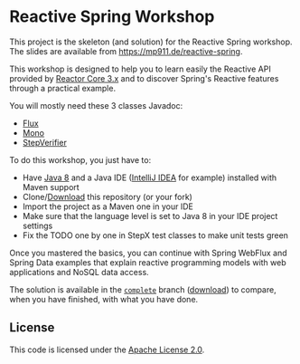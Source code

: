 # Reactive Spring Workshop

This project is the skeleton (and solution) for the Reactive Spring workshop. The slides are available from https://mp911.de/reactive-spring.

This workshop is designed to help you to learn easily the Reactive API provided by [Reactor Core 3.x](https://github.com/reactor/reactor-core/) and to discover Spring's Reactive features through a practical example.

You will mostly need these 3 classes Javadoc:

 - [Flux](http://projectreactor.io/docs/core/release/api/reactor/core/publisher/Flux.html)
 - [Mono](http://projectreactor.io/docs/core/release/api/reactor/core/publisher/Mono.html)
 - [StepVerifier](http://projectreactor.io/docs/test/release/api/reactor/test/StepVerifier.html)
 
To do this workshop, you just have to:

 - Have [Java 8](http://www.oracle.com/technetwork/java/javase/downloads/jdk8-downloads-2133151.html) and a Java IDE ([IntelliJ IDEA](https://www.jetbrains.com/idea/) for example) installed with Maven support
 - Clone/[Download](https://github.com/mp911de/reactive-spring/archive/master.zip) this repository (or your fork)
 - Import the project as a Maven one in your IDE
 - Make sure that the language level is set to Java 8 in your IDE project settings
 - Fix the TODO one by one in StepX test classes to make unit tests green
 
Once you mastered the basics, you can continue with Spring WebFlux and Spring Data examples that explain reactive
 programming models with web applications and NoSQL data access.

The solution is available in the [`complete`](https://github.com/mp911de/reactive-spring/tree/complete) branch ([download](https://github.com/mp911de/reactive-spring/archive/complete.zip)) to compare, when you have finished, with what you have done.

## License

This code is licensed under the [Apache License 2.0](http://www.apache.org/licenses/LICENSE-2.0).
